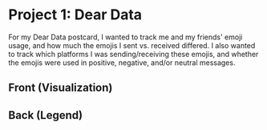 # Project 1: Dear Data

For my Dear Data postcard, I wanted to track me and my friends' emoji usage, and how much the emojis I sent vs. received differed.
I also wanted to track which platforms I was sending/receiving these emojis, and whether the emojis were used in positive, negative, and/or neutral messages. 

## Front (Visualization)

## Back (Legend)

